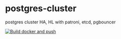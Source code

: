# postgres-cluster
postgres cluster HA, HL with patroni, etcd, pgbouncer

[![Build docker and push](https://github.com/iliadmitriev/postgres-cluster/actions/workflows/docker-build-push.yml/badge.svg)](https://github.com/iliadmitriev/postgres-cluster/actions/workflows/docker-build-push.yml)
